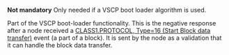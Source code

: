 **Not mandatory** Only needed if a VSCP boot loader algorithm is used.

Part of the VSCP boot-loader functionality. This is the negative response after a node received
a [CLASS1.PROTOCOL, Type=16 (Start Block data transfer)](./class1.protocol.md#type16) event (a part of a block). 
It is sent by the node as a validation that it can handle the block data transfer. 
